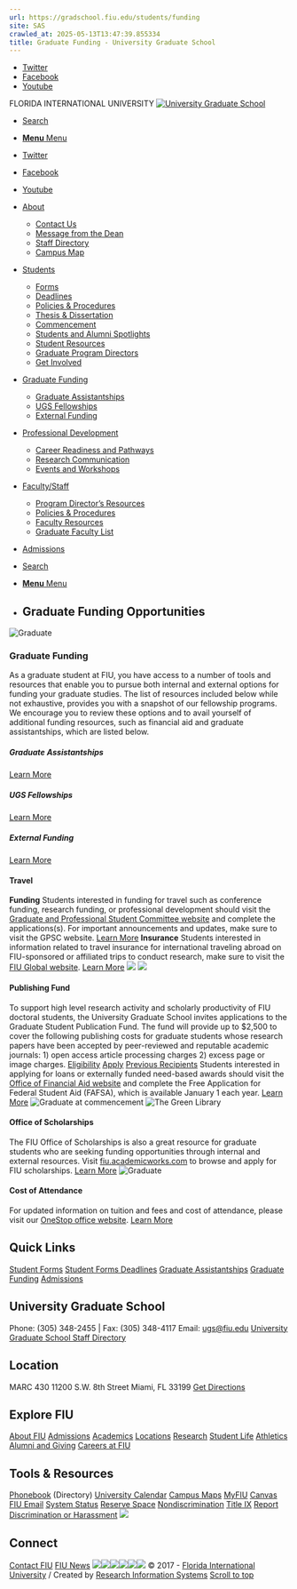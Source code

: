 ```yaml
---
url: https://gradschool.fiu.edu/students/funding
site: SAS
crawled_at: 2025-05-13T13:47:39.855334
title: Graduate Funding - University Graduate School
---
```


  * [Twitter](https://twitter.com/FIUGradSchool "Twitter")
  * [Facebook](https://www.facebook.com/UGSGradschool/ "Facebook")
  * [Youtube](https://www.youtube.com/user/FIUGradSchool "Youtube")


FLORIDA INTERNATIONAL UNIVERSITY 
[![University Graduate School](https://gradschool.fiu.edu/wp-content/uploads/2022/07/gradschool_hrz_color_rev2500.png)](https://gradschool.fiu.edu/)
  * [Search](https://gradschool.fiu.edu/students/funding/?s=)
  * [ **Menu** Menu ](https://gradschool.fiu.edu/students/funding/)


  * [Twitter](https://twitter.com/FIUGradSchool "Twitter")
  * [Facebook](https://www.facebook.com/UGSGradschool/ "Facebook")
  * [Youtube](https://www.youtube.com/user/FIUGradSchool "Youtube")


  * [About](https://gradschool.fiu.edu/about/)
    * [Contact Us](http://gradschool.fiu.edu/about/#contactus)
    * [Message from the Dean](http://gradschool.fiu.edu/about/#deanmessage)
    * [Staff Directory](https://gradschool.fiu.edu/about/staff-directory/)
    * [Campus Map](http://campusmaps.fiu.edu/index.html#/campus/MMC)
  * [Students](https://gradschool.fiu.edu/students/)
    * [Forms](http://gradschool.fiu.edu/students/#studentforms)
    * [Deadlines](https://gradschool.fiu.edu/calendar-deadlines/)
    * [Policies & Procedures](http://gradschool.fiu.edu/facultystaff/#gradpolicies)
    * [Thesis & Dissertation](https://gradschool.fiu.edu/thesis-dissertation/)
    * [Commencement](https://gradschool.fiu.edu/commencement/)
    * [Students and Alumni Spotlights](https://gradschool.fiu.edu/student-spotlight/)
    * [Student Resources](https://gradschool.fiu.edu/professional-development/#resources)
    * [Graduate Program Directors](https://gradschool.fiu.edu/graduate-program-directors/)
    * [Get Involved](https://gradschool.fiu.edu/career-readiness-and-pathways/#getinvolved)
  * [Graduate Funding](https://gradschool.fiu.edu/students/funding/#top)
    * [Graduate Assistantships](https://gradschool.fiu.edu/students/funding/assistantships/)
    * [UGS Fellowships](https://gradschool.fiu.edu/students/funding/fellowships/)
    * [External Funding](https://gradschool.fiu.edu/students/funding/external-funding/)
  * [Professional Development](https://gradschool.fiu.edu/professional-development/)
    * [Career Readiness and Pathways](https://gradschool.fiu.edu/career-readiness-and-pathways/)
    * [Research Communication](https://gradschool.fiu.edu/research-communication/)
    * [Events and Workshops](https://gradschool.fiu.edu/events/)
  * [Faculty/Staff](https://gradschool.fiu.edu/facultystaff/)
    * [Program Director’s Resources](http://gradschool.fiu.edu/facultystaff/#programdirector)
    * [Policies & Procedures](http://gradschool.fiu.edu/facultystaff/#gradpolicies)
    * [Faculty Resources](http://gradschool.fiu.edu/facultystaff/#dasfaculty)
    * [Graduate Faculty List](http://gradschool.fiu.edu/facultystaff/#facultylist)
  * [Admissions](https://admissions.fiu.edu/how-to-apply/graduate-applicant/index.html)
  * [Search](https://gradschool.fiu.edu/students/funding/?s=)
  * [ **Menu** Menu ](https://gradschool.fiu.edu/students/funding/)


  * ## Graduate Funding Opportunities
![Graduate](https://gradschool.fiu.edu/wp-content/uploads/2017/07/graduation-slider9-1500x430.jpg)


### Graduate Funding
As a graduate student at FIU, you have access to a number of tools and resources that enable you to pursue both internal and external options for funding your graduate studies. The list of resources included below while not exhaustive, provides you with a snapshot of our fellowship programs. We encourage you to review these options and to avail yourself of additional funding resources, such as financial aid and graduate assistantships, which are listed below.
##### Graduate Assistantships
[ Learn More](https://gradschool.fiu.edu/students/funding/assistantships/)
##### UGS Fellowships
[ Learn More](https://gradschool.fiu.edu/students/funding/fellowships/)
##### External Funding
[ Learn More](https://gradschool.fiu.edu/students/funding/external-funding/)
#### Travel
**Funding**
Students interested in funding for travel such as conference funding, research funding, or professional development should visit the [Graduate and Professional Student Committee website](https://dasa.fiu.edu/all-departments/student-government-association/committees/graduate-professional-student-committee/index.html) and complete the applications(s). For important announcements and updates, make sure to visit the GPSC website.
[Learn More](https://studentaffairs.fiu.edu/get-involved/student-government-association/committees/graduate-and-professional-student-committee/)
**Insurance**
Students interested in information related to travel insurance for international traveling abroad on FIU-sponsored or affiliated trips to conduct research, make sure to visit the [FIU Global website](https://global.fiu.edu/for-students/international-travel-insurance/).
[Learn More](https://global.fiu.edu/index.html)
![](https://gradschool.fiu.edu/wp-content/uploads/2023/02/52304015111_41432bdc77_o-2-687x1030.jpg)
![](https://gradschool.fiu.edu/wp-content/uploads/2025/02/54252628631_3f914e5d99_c.jpg)
#### Publishing Fund
To support high level research activity and scholarly productivity of FIU doctoral students, the University Graduate School invites applications to the Graduate Student Publication Fund. The fund will provide up to $2,500 to cover the following publishing costs for graduate students whose research papers have been accepted by peer-reviewed and reputable academic journals: 1) open access article processing charges 2) excess page or image charges.
[Eligibility](https://gradschool.fiu.edu/wp-content/uploads/2025/02/Graduate-Student-Publication-Fund-Criteria_Attestation-Form.pdf)
[Apply](https://go.fiu.edu/PublishingFund)
[Previous Recipients](https://gradschool.fiu.edu/previous-recipients/)
Students interested in applying for loans or externally funded need-based awards should visit the [Office of Financial Aid website](http://onestop.fiu.edu/financial-aid/index.html) and complete the Free Application for Federal Student Aid (FAFSA), which is available January 1 each year.
[Learn More](http://onestop.fiu.edu/financial-aid/index.html)
![Graduate at commencement](https://gradschool.fiu.edu/wp-content/uploads/2017/07/graduation-link20-800x423.jpg)
![The Green Library](https://gradschool.fiu.edu/wp-content/uploads/2017/06/FIU_library_lake_west_opt-845x321.jpg)
#### Office of Scholarships
The FIU Office of Scholarships is also a great resource for graduate students who are seeking funding opportunities through internal and external resources. Visit [fiu.academicworks.com](https://fiu.academicworks.com) to browse and apply for FIU scholarships.
[Learn More](http://undergrad.fiu.edu/scholarships/index.html)
![Graduate](https://gradschool.fiu.edu/wp-content/uploads/2017/07/graduation-slider5-845x321.jpg)
#### Cost of Attendance
For updated information on tuition and fees and cost of attendance, please visit our [OneStop office website](http://onestop.fiu.edu/financial-aid/tuition-and-fees/index.html).
[Learn More](http://onestop.fiu.edu/financial-aid/tuition-and-fees/index.html)
## Quick Links
[Student Forms](https://gradschool.fiu.edu/students/#studentforms) [Student Forms Deadlines](https://gradschool.fiu.edu/calendar-deadlines/) [Graduate Assistantships](https://gradschool.fiu.edu/students/funding/assistantships/) [Graduate Funding](https://gradschool.fiu.edu/students/funding/) [Admissions](https://admissions.fiu.edu/how-to-apply/graduate-applicant/index.html)
## University Graduate School 
Phone: (305) 348-2455 | Fax: (305) 348-4117 Email: ugs@fiu.edu [University Graduate School Staff Directory](https://gradschool.fiu.edu/about/staff-directory/)
## Location
MARC 430 11200 S.W. 8th Street Miami, FL 33199 [Get Directions](https://goo.gl/maps/MuxtwLmTSLeL5RJx9)
## Explore FIU
[About FIU](https://www.fiu.edu/about/index.html) [Admissions](https://www.fiu.edu/admissions/index.html) [Academics](https://www.fiu.edu/academics/index.html) [Locations](https://www.fiu.edu/locations/index.html) [Research](https://www.fiu.edu/research/index.html) [Student Life](https://www.fiu.edu/student-life/index.html) [Athletics](https://www.fiu.edu/athletics/index.html) [Alumni and Giving](https://www.fiu.edu/alumni-and-giving/index.html) [Careers at FIU](https://hr.fiu.edu/careers/)
## Tools & Resources
[Phonebook](https://phonebook.fiu.edu/) (Directory) [University Calendar](https://calendar.fiu.edu/) [Campus Maps](http://campusmaps.fiu.edu/) [MyFIU](https://my.fiu.edu/) [Canvas](https://canvas.fiu.edu/) [FIU Email](http://mail.fiu.edu/) [System Status](https://fiu.service-now.com/sp?id=services_status) [Reserve Space](https://reservespace.fiu.edu/make-reservation/) [Nondiscrimination](https://ace.fiu.edu/civil-rights-and-accessibility/harassment-and-discrimination/) [Title IX](https://ace.fiu.edu/title-ix/) [Report Discrimination or Harassment](https://report.fiu.edu/)
![](https://gradschool.fiu.edu/wp-content/uploads/2023/04/logorev_.png)
## Connect
[Contact FIU](https://www.fiu.edu/about/contact-us/index.html) [FIU News](https://news.fiu.edu/)
[![](https://research.fiu.edu/wp-content/uploads/2023/04/instagram_social_icons.jpg)](https://www.instagram.com/fiuinstagram/)[![](https://research.fiu.edu/wp-content/uploads/2023/04/linkedin_social_icons.jpg)](https://www.linkedin.com/school/florida-international-university/)[![](https://research.fiu.edu/wp-content/uploads/2023/04/facebook_social_icons.jpg)](https://www.facebook.com/floridainternational)[![](https://research.fiu.edu/wp-content/uploads/2023/09/new-twitter-.jpg)](https://twitter.com/fiu)[![](https://research.fiu.edu/wp-content/uploads/2023/04/youtube_social_icons.jpg)](https://www.youtube.com/user/FloridaInternational)[![](https://research.fiu.edu/wp-content/uploads/2023/04/flickr_social_icons.jpg)](https://flickr.com/photos/fiu)
© 2017 - [Florida International University](http://www.fiu.edu) / Created by [Research Information Systems](http://research.fiu.edu/ored/ris/)
[Scroll to top](https://gradschool.fiu.edu/students/funding/#top "Scroll to top")
